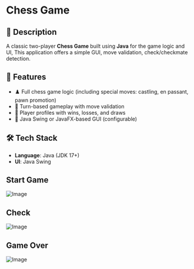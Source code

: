 # Chess Game

## 🧩 Description
A classic two-player **Chess Game** built using **Java** for the game logic and UI, This application offers a simple GUI, move validation, check/checkmate detection.

## 🎯 Features
- ♟️ Full chess game logic (including special moves: castling, en passant, pawn promotion)
- 🔄 Turn-based gameplay with move validation
- 👤 Player profiles with wins, losses, and draws
- 🎨 Java Swing or JavaFX-based GUI (configurable)

## 🛠️ Tech Stack
- **Language**: Java (JDK 17+)
- **UI**: Java Swing

## Start Game

![Image](https://github.com/user-attachments/assets/bb94fa68-87d4-49df-aa4e-5de72d29133e)

## Check

![Image](https://github.com/user-attachments/assets/1328a1af-b825-40e1-8a51-e9d485282609)

## Game Over

![Image](https://github.com/user-attachments/assets/4dc1c612-f11c-4a39-8c19-38dd28f31cb2)
